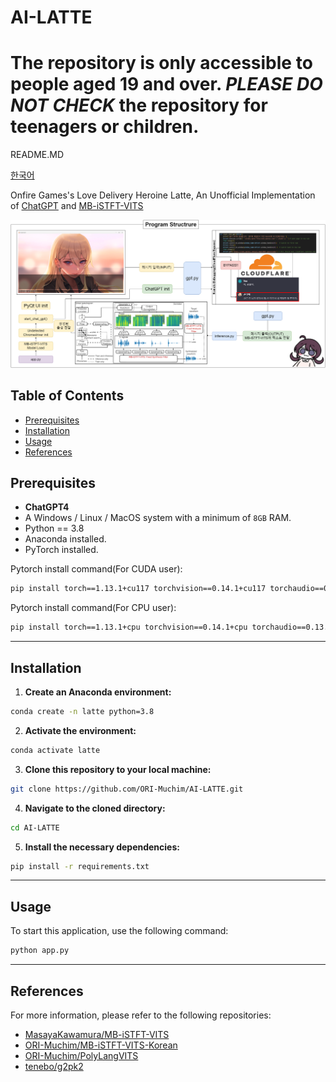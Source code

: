 # AI-LATTE

# The repository is only accessible to people aged 19 and over. *PLEASE DO NOT CHECK* the repository for teenagers or children.

README.MD

[한국어](./README_Korean.md)

Onfire Games's Love Delivery Heroine Latte, An Unofficial Implementation of [ChatGPT](https://chat.openai.com/) and [MB-iSTFT-VITS](https://github.com/ORI-Muchim/MB-iSTFT-VITS-Korean)

![Sample Output](./src/1.png)

## Table of Contents 
- [Prerequisites](#prerequisites)
- [Installation](#installation)
- [Usage](#usage)
- [References](#references)

## Prerequisites
- **ChatGPT4**
- A Windows / Linux / MacOS system with a minimum of `8GB` RAM.
- Python == 3.8
- Anaconda installed.
- PyTorch installed.

Pytorch install command(For CUDA user):
```sh
pip install torch==1.13.1+cu117 torchvision==0.14.1+cu117 torchaudio==0.13.1 --extra-index-url https://download.pytorch.org/whl/cu117
```

Pytorch install command(For CPU user):
```sh
pip install torch==1.13.1+cpu torchvision==0.14.1+cpu torchaudio==0.13.1 --extra-index-url https://download.pytorch.org/whl/cpu
```

---

## Installation 
1. **Create an Anaconda environment:**

```sh
conda create -n latte python=3.8
```

2. **Activate the environment:**

```sh
conda activate latte
```

3. **Clone this repository to your local machine:**

```sh
git clone https://github.com/ORI-Muchim/AI-LATTE.git
```

4. **Navigate to the cloned directory:**

```sh
cd AI-LATTE
```

5. **Install the necessary dependencies:**

```sh
pip install -r requirements.txt
```

---

## Usage

To start this application, use the following command:

```sh
python app.py
```

---
## References

For more information, please refer to the following repositories: 
- [MasayaKawamura/MB-iSTFT-VITS](https://github.com/MasayaKawamura/MB-iSTFT-VITS) 
- [ORI-Muchim/MB-iSTFT-VITS-Korean](https://github.com/ORI-Muchim/MB-iSTFT-VITS-Korean)
- [ORI-Muchim/PolyLangVITS](https://github.com/ORI-Muchim/PolyLangVITS)
- [tenebo/g2pk2](https://github.com/tenebo/g2pk2)